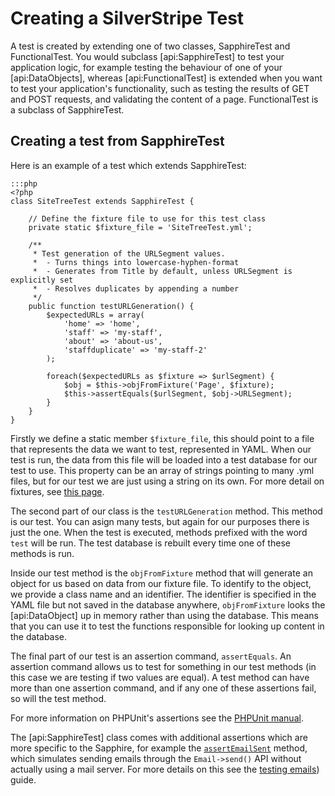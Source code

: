 # Creating a SilverStripe Test

A test is created by extending one of two classes, SapphireTest and FunctionalTest. You would subclass [api:SapphireTest]
to test your application logic, for example testing the behaviour of one of your [api:DataObjects], whereas [api:FunctionalTest]
is extended when you want to test your application's functionality, such as testing the results of GET and POST requests,
and validating the content of a page. FunctionalTest is a subclass of SapphireTest.

## Creating a test from SapphireTest

Here is an example of a test which extends SapphireTest:

	:::php
	<?php
	class SiteTreeTest extends SapphireTest {

		// Define the fixture file to use for this test class
		private static $fixture_file = 'SiteTreeTest.yml';

		/**
		 * Test generation of the URLSegment values.
		 *  - Turns things into lowercase-hyphen-format
		 *  - Generates from Title by default, unless URLSegment is explicitly set
		 *  - Resolves duplicates by appending a number
		 */
		public function testURLGeneration() {
			$expectedURLs = array(
				'home' => 'home',
				'staff' => 'my-staff',
				'about' => 'about-us',
				'staffduplicate' => 'my-staff-2'
			);

			foreach($expectedURLs as $fixture => $urlSegment) {
				$obj = $this->objFromFixture('Page', $fixture);
				$this->assertEquals($urlSegment, $obj->URLSegment);
			}
		}
	}

Firstly we define a static member `$fixture_file`, this should point to a file that represents the data we want to test,
represented in YAML. When our test is run, the data from this file will be loaded into a test database for our test to use.
This property can be an array of strings pointing to many .yml files, but for our test we are just using a string on its
own. For more detail on fixtures, see [this page](fixtures).

The second part of our class is the `testURLGeneration` method. This method is our test. You can asign many tests, but
again for our purposes there is just the one. When the test is executed, methods prefixed with the word `test` will be
run. The test database is rebuilt every time one of these methods is run.

Inside our test method is the `objFromFixture` method that will generate an object for us based on data from our fixture
file. To identify to the object, we provide a class name and an identifier. The identifier is specified in the YAML file
but not saved in the database anywhere, `objFromFixture` looks the [api:DataObject] up in memory rather than using the
database. This means that you can use it to test the functions responsible for looking up content in the database.

The final part of our test is an assertion command, `assertEquals`. An assertion command allows us to test for something
in our test methods (in this case we are testing if two values are equal). A test method can have more than one assertion
command, and if any one of these assertions fail, so will the test method.

For more information on PHPUnit's assertions see the [PHPUnit manual](http://www.phpunit.de/manual/current/en/api.html#api.assert).

The [api:SapphireTest] class comes with additional assertions which are more specific to the Sapphire, for example the
[`assertEmailSent`](api:SapphireTest->assertEmailSent()) method, which simulates sending emails through the `Email->send()`
API without actually using a mail server. For more details on this see the [testing emails](testing-email)) guide.
